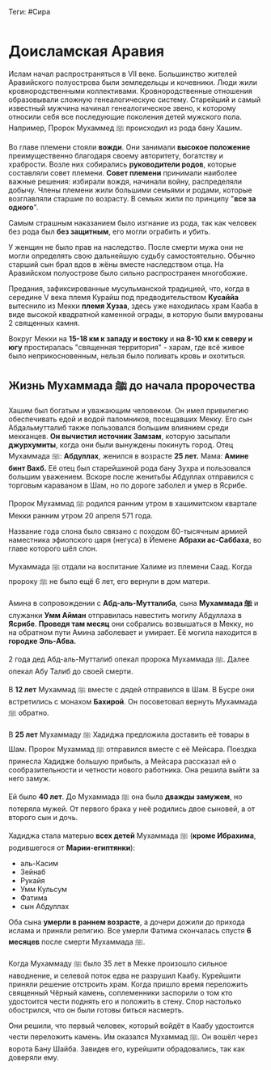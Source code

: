 Теги: #Сира
```table-of-contents
```
# Доисламская Аравия
Ислам начал распространяться в VII веке. Большинство жителей Аравийского полуострова были земледельцы и кочевники. Люди жили кровнородственными коллективами. Кровнородственные отношения образовывали сложную генеалогическую систему. Старейший и самый известный мужчина начинал генеалогическое звено, к которому относили себя все последующие поколения детей мужского пола. Например, Пророк Мухаммед ﷺ происходил из рода бану Хашим.

Во главе племени стояли **вожди**. Они занимали **высокое положение** преимущественно благодаря своему авторитету, богатству и храбрости. Возле них собирались **руководители родов**, которые составляли совет племени. **Совет племени** принимали наиболее важные решения: избирали вождя, начинали войну, распределяли добычу. Члены племени жили большими семьями и родами, которые возглавляли старшие по возрасту. В семьях жили по принципу "**все за одного**". 

Самым страшным наказанием было изгнание из рода, так как человек без рода был **без защитным**, его могли ограбить и убить.

У женщин не было прав на наследство. После смерти мужа они не могли определять свою дальнейшую судьбу самостоятельно. Обычно старший сын брал вдов в жёны вместе наследством отца.
На Аравийском полуострове было сильно распространен многобожие.

Предания, зафиксированные мусульманской традицией, что, когда в середине V века племя Курайш под предводительством **Кусаййа** вытеснило из Мекки **племя Хузаа**, здесь уже находилась храм Кааба в виде высокой квадратной каменной ограды, в которую были вмурованы 2 священных камня.

Вокруг Мекки на **15-18 км к западу и востоку** и **на 8-10 км к северу и югу** простиралась "священная территория" - харам, где всё живое было неприкосновенным, нельзя было поливать кровь и охотиться.
## Жизнь Мухаммада ﷺ до начала пророчества
Хашим был богатым и уважающим человеком. Он имел привилегию обеспечивать едой и водой паломников, посещавших Мекку.
Его сын Абдальмутталиб также пользовался большим влиянием среди мекканцев. **Он вычистил источник Замзам**, которую засыпали **джурхумиты**, когда они были вынуждены покинуть город.
Отец Мухаммада ﷺ: **Абдуллах**, женился в возрасте **25 лет.**
Мама: **Амине бинт Вахб.** Её отец был старейшиной рода бану Зухра и пользовался большим уважением.
Вскоре после женитьбы Абдуллах отправился с торговым караваном в Шам, но по дороге заболел и умер в Ясрибе.

Пророк Мухаммад ﷺ родился ранним утром в хашимитском квартале Мекки ранним утром 20 апреля 571 года.

Название года слона было связано с походом 60-тысячным армией наместника эфиопского царя (негуса) в Йемене **Абрахи ас-Саббаха**, во главе которого шёл слон.

Мухаммада ﷺ отдали на воспитание Халиме из племени Саад. Когда пророку ﷺ не было ещё 6 лет, его вернули в дом матери.

Амина в сопровождении с **Абд-аль-Мутталиба**, сына **Мухаммада ﷺ** и служанки **Умм Айман** отправилась навестить могилу Абдуллаха в **Ясрибе**. **Проведя там месяц** они собрались возвышаться в Мекку, но на обратном пути Амина заболевает и умирает. Её могила находится в **городке Эль-Абва.**

2 года дед Абд-аль-Мутталиб опекал пророка Мухаммада ﷺ. Далее опекал Абу Талиб до своей смерти.

В **12 лет** Мухаммад ﷺ вместе с дядей отправился в Шам. В Бусре они встретились с монахом **Бахирой**. Он посоветовал вернуть Мухаммада ﷺ обратно.

В **25 лет** Мухаммаду ﷺ Хадиджа предложила доставить её товары в Шам. Пророк Мухаммад ﷺ отправился вместе с её Мейсара. Поездка принесла Хадидже большую прибыль, а Мейсара рассказал ей о сообразительности и четности нового работника. Она решила выйти за него замуж.

Ей было **40 лет**. До Мухаммада ﷺ она была **дважды замужем**, но потеряла мужей. От первого брака у неё родились двое сыновей, а от второго сын и дочь.

Хадиджа стала матерью **всех детей** Мухаммада ﷺ (**кроме Ибрахима**, родившегося от **Марии-египтянки**):
- аль-Касим
- Зейнаб
- Рукайя
- Умм Кульсум
- Фатима
- сын Абдуллах

Оба сына **умерли в раннем возрасте**, а дочери дожили до прихода ислама и приняли религию. Все умерли Фатима скончалась спустя **6 месяцев** после смерти Мухаммада ﷺ.

Когда Мухаммаду ﷺ было 35 лет в Мекке произошло сильное наводнение, и селевой поток едва не разрушил Каабу. Курейшити приняли решение отстроить храм. Когда пришло время переложить священный Чёрный камень, соплеменники заспорили о том кто удостоится чести поднять его и положить в стену.  Спор настолько обострился, что он были готовы биться насмерть.

Они решили, что первый человек, который войдёт в Каабу удостоится чести переложить камень. Им оказался Мухаммад ﷺ. Он вошёл через ворота Бану Шайба. Завидев его, курейшити обрадовались, так как доверяли ему.